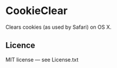 CookieClear
===========

Clears cookies (as used by Safari) on OS X.


## Licence ##

MIT license — see License.txt
